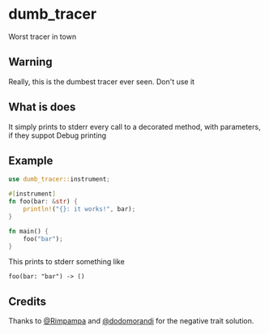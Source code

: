 # dumb_tracer
Worst tracer in town

## Warning
Really, this is the dumbest tracer ever seen. Don't use it

## What is does
It simply prints to stderr every call to a decorated method, with parameters, if they suppot Debug printing

## Example
```rust
use dumb_tracer::instrument;

#[instrument]
fn foo(bar: &str) {
    println!("{}: it works!", bar);
}

fn main() {
    foo("bar");
}
```

This prints to stderr something like
```
foo(bar: "bar") -> () 
```

## Credits
Thanks to [@Rimpampa](https://github.com/Rimpampa) and [@dodomorandi](https://github.com/dodomorandi) for the negative trait solution.
